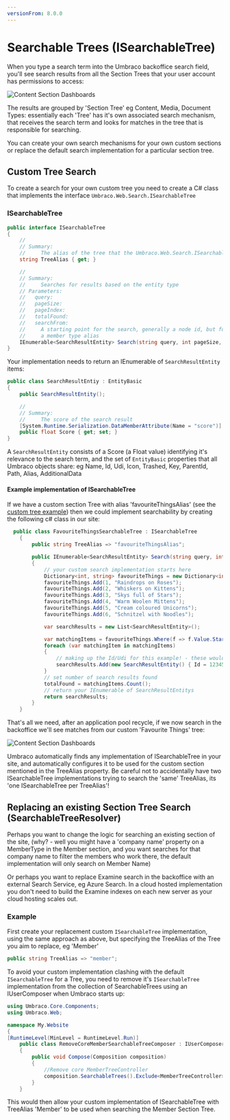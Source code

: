 ```yaml
---
versionFrom: 8.0.0
---
```


# Searchable Trees (ISearchableTree)

When you type a search term into the Umbraco backoffice search field, you'll see search results from all the Section Trees that your user account has permissions to access:

![Content Section Dashboards](images/backoffice-search-v8.png)

The results are grouped by 'Section Tree' eg Content, Media, Document Types: essentially each 'Tree' has it's own associated search mechanism, that receives the search term and looks for matches in the tree that is responsible for searching.

You can create your own search mechanisms for your own custom sections or replace the default search implementation for a particular section tree.

## Custom Tree Search

To create a search for your own custom tree you need to create a C# class that implements the interface `Umbraco.Web.Search.ISearchableTree`

### ISearchableTree

```csharp
public interface ISearchableTree
{
    //
    // Summary:
    //     The alias of the tree that the Umbraco.Web.Search.ISearchableTree belongs to
    string TreeAlias { get; }

    //
    // Summary:
    //     Searches for results based on the entity type
    // Parameters:
    //   query:
    //   pageSize:
    //   pageIndex:
    //   totalFound:
    //   searchFrom:
    //     A starting point for the search, generally a node id, but for members this is
    //     a member type alias
    IEnumerable<SearchResultEntity> Search(string query, int pageSize, long pageIndex, out long totalFound, string searchFrom = null);
}
```

Your implementation needs to return an IEnumerable of `SearchResultEntity` items:

```csharp
public class SearchResultEntiy : EntityBasic
{
    public SearchResultEntity();

    //
    // Summary:
    //     The score of the search result
    [System.Runtime.Serialization.DataMemberAttribute(Name = "score")]
    public float Score { get; set; }
}
```

A `SearchResultEntity` consists of a Score (a Float value) identifying it's relevance to the search term, and the set of `EntityBasic` properties that all Umbraco objects share: eg Name, Id, Udi, Icon, Trashed, Key, ParentId, Path, Alias, AdditionalData

#### Example implementation of ISearchableTree

If we have a custom section Tree with alias 'favouriteThingsAlias' (see the [custom tree example](../trees-v7.md)) then we could implement searchability by creating the following c# class in our site:

```csharp
  public class FavouriteThingsSearchableTree : ISearchableTree
    {
        public string TreeAlias => "favouriteThingsAlias";

        public IEnumerable<SearchResultEntity> Search(string query, int pageSize, long pageIndex, out long totalFound, string searchFrom = null)
        {
            // your custom search implementation starts here
            Dictionary<int, string> favouriteThings = new Dictionary<int, string>();
            favouriteThings.Add(1, "Raindrops on Roses");
            favouriteThings.Add(2, "Whiskers on Kittens");
            favouriteThings.Add(3, "Skys full of Stars");
            favouriteThings.Add(4, "Warm Woolen Mittens");
            favouriteThings.Add(5, "Cream coloured Unicorns");
            favouriteThings.Add(6, "Schnitzel with Noodles");

            var searchResults = new List<SearchResultEntity>();

            var matchingItems = favouriteThings.Where(f => f.Value.StartsWith(query, true, System.Globalization.CultureInfo.CurrentCulture));
            foreach (var matchingItem in matchingItems)
            {
                // making up the Id/Udi for this example! - these would normally be different for each search result.
                searchResults.Add(new SearchResultEntity() { Id = 12345, Alias = "favouriteThingItem", Icon = "icon-favorite", Key = new Guid("325746a0-ec1e-44e8-8f7b-6e7c4aab36d1"), Name = matchingItem.Value, ParentId = -1, Path = "-1,123456", Score = 1.0F, Trashed = false, Udi = Udi.Create("document", new Guid("325746a0-ec1e-44e8-8f7b-6e7c4aab36d1")) });
            }
            // set number of search results found
            totalFound = matchingItems.Count();
            // return your IEnumerable of SearchResultEntitys
            return searchResults;
        }
    }
```

That's all we need, after an application pool recycle, if we now search in the backoffice we'll see matches from our custom 'Favourite Things' tree:

![Content Section Dashboards](images/favouritethings-search-v8.png)

Umbraco automatically finds any implementation of ISearchableTree in your site, and automatically configures it to be used for the custom section mentioned in the TreeAlias property. Be careful not to accidentally have two ISearchableTree implementations trying to search the 'same' TreeAlias, its 'one ISearchableTree per TreeAlias'!

## Replacing an existing Section Tree Search (SearchableTreeResolver)

Perhaps you want to change the logic for searching an existing section of the site, (why? - well you might have a 'company name' property on a MemberType in the Member section, and you want searches for that company name to filter the members who work there, the default implementation will only search on Member Name)

Or perhaps you want to replace Examine search in the backoffice with an external Search Service, eg Azure Search. In a cloud hosted implementation you don't need to build the Examine indexes on each new server as your cloud hosting scales out.

### Example

First create your replacement custom `ISearchableTree` implementation, using the same approach as above, but specifying the TreeAlias of the Tree you aim to replace, eg 'Member'

```csharp
public string TreeAlias => "member";
```
To avoid your custom implementation clashing with the default `ISearchableTree` for a Tree, you need to remove it's `ISearchableTree` implementation from the collection of SearchableTrees using an IUserComposer when Umbraco starts up:

```csharp
using Umbraco.Core.Components;
using Umbraco.Web;

namespace My.Website
{
[RuntimeLevel(MinLevel = RuntimeLevel.Run)]
    public class RemoveCoreMemberSearchableTreeComposer : IUserComposer
    {
        public void Compose(Composition composition)
        {
            //Remove core MemberTreeController
            composition.SearchableTrees().Exclude<MemberTreeController>();
        }
    }
```

This would then allow your custom implementation of ISearchableTree with TreeAlias 'Member' to be used when searching the Member Section Tree.
